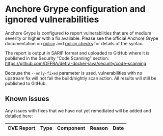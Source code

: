 # Anchore Grype configuration and ignored vulnerabilities
Anchore Grype is configured to report vulnerabilities that are of medium severity or higher with a fix available.  Please see the official Anchore Grype documentation on [policy](https://docs.anchore.com/current/docs/engine/general/concepts/policy/) and [policy checks](https://docs.anchore.com/current/docs/overview/concepts/policy/policy_checks/) for details of the syntax.

The report is output in SARIF format and uploaded to GitHub where it is published in the Security "Code Scanning" section: https://github.com/DEFRA/defra-docker-java/security/code-scanning

Because the `--only-fixed` parameter is used, vulnerabilities with no upstream fix will not fail the build/nightly scan action. All results will still be published to GitHub.

## Known issues
Any issues with fixes that we have not yet remediated will be added and detailed here:

| CVE Report    |Type      | Component | Reason       | Date |
| ------------- | -------  |----------| ------------- | ---- |

